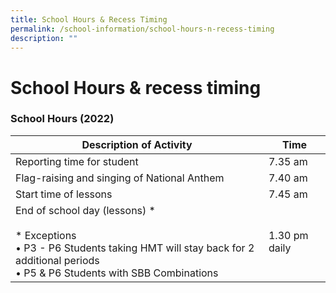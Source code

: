 ```yaml
---
title: School Hours & Recess Timing
permalink: /school-information/school-hours-n-recess-timing
description: ""
---
```

# **School Hours & recess timing**

### School Hours (2022)

| Description of Activity 	| Time 	|
|---	|---	|
| Reporting time for student 	| 7.35 am 	|
| Flag-raising and singing of National Anthem 	| 7.40 am 	|
| Start time of lessons 	| 7.45 am 	|
| End of school day (lessons) * <br>                                                   <br>* Exceptions<br>•  P3 - P6 Students taking HMT will stay  back for 2 additional periods<br>•  P5 & P6 Students with SBB Combinations 	| 1.30 pm daily 	|